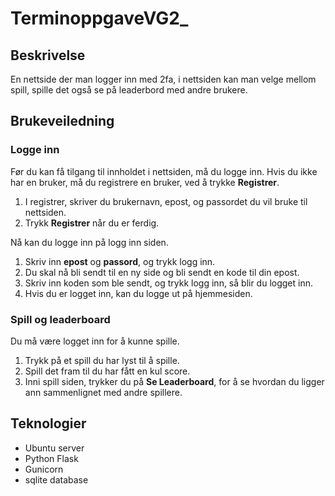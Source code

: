 # TerminoppgaveVG2_

## Beskrivelse

En nettside der man logger inn med 2fa, i nettsiden kan man velge mellom spill, spille det også se på leaderbord med andre brukere. 

## Brukeveiledning

### Logge inn
Før du kan få tilgang til innholdet i nettsiden, må du logge inn.
Hvis du ikke har en bruker, må du registrere en bruker, ved å trykke **Registrer**.
1. I registrer, skriver du brukernavn, epost, og passordet du vil bruke til nettsiden.
2. Trykk **Registrer** når du er ferdig.

Nå kan du logge inn på logg inn siden.
1. Skriv inn **epost** og **passord**, og trykk logg inn.
2. Du skal nå bli sendt til en ny side og bli sendt en kode til din epost.
3. Skriv inn koden som ble sendt, og trykk logg inn, så blir du logget inn.
4. Hvis du er logget inn, kan du logge ut på hjemmesiden.

### Spill og leaderboard
Du må være logget inn for å kunne spille.
1. Trykk på et spill du har lyst til å spille.
2. Spill det fram til du har fått en kul score.
3. Inni spill siden, trykker du på **Se Leaderboard**, for å se hvordan du ligger ann sammenlignet med andre spillere.

## Teknologier
- Ubuntu server
- Python Flask
- Gunicorn
- sqlite database
